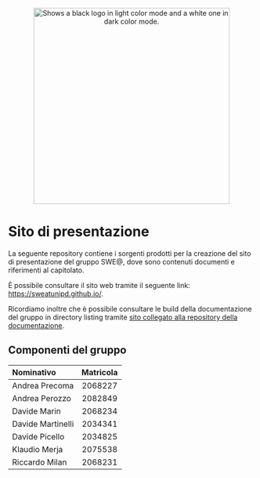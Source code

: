 <p align="center">
    <picture>
    <source media="(prefers-color-scheme: dark)" srcset="./logo/logo_dark.svg">
    <source media="(prefers-color-scheme: light)" srcset="./logo/logo.svg">
    <img width="400" alt="Shows a black logo in light color mode and a white one in dark color mode." src="./assets/img/logo_dark.svg">
    </picture>
</p>

# Sito di presentazione

La seguente repository contiene i sorgenti prodotti per la creazione del sito di presentazione del gruppo SWE@, dove sono contenuti documenti e riferimenti al capitolato.

È possibile consultare il sito web tramite il seguente link: https://sweatunipd.github.io/.

Ricordiamo inoltre che è possibile consultare le build della documentazione del gruppo in directory listing tramite [sito collegato alla repository della documentazione](https://sweatunipd.github.io/docs).

## Componenti del gruppo

| Nominativo        | Matricola |
| :---------------- | :-------: |
| Andrea Precoma    |  2068227  |
| Andrea Perozzo    |  2082849  |
| Davide Marin      |  2068234  |
| Davide Martinelli |  2034341  |
| Davide Picello    |  2034825  |
| Klaudio Merja     |  2075538  |
| Riccardo Milan    |  2068231  |
